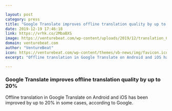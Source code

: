 ```yaml
---

layout: post
category: press
title: "Google Translate improves offline translation quality by up to 20%"
date: 2019-12-19 17:46:18
link: https://vrhk.co/2MbaBXS
image: https://venturebeat.com/wp-content/uploads/2019/12/translation_0Woh7mF.max-1000x1000-1.png?w=1200&strip=all
domain: venturebeat.com
author: "VentureBeat"
icon: https://venturebeat.com/wp-content/themes/vb-news/img/favicon.ico
excerpt: "Offline translation in Google Translate on Android and iOS has been improved by up to 20% in some cases, according to Google."

---
```


### Google Translate improves offline translation quality by up to 20%

Offline translation in Google Translate on Android and iOS has been improved by up to 20% in some cases, according to Google.